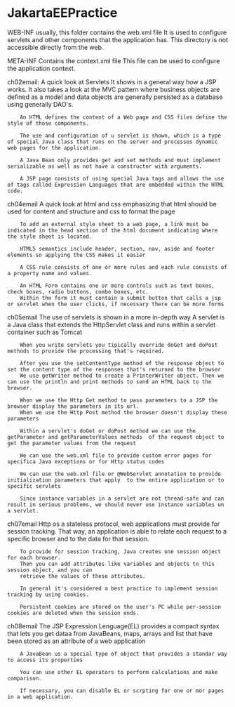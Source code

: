 # JakartaEEPractice
WEB-INF usually, this folder contains the web.xml file
        It is used to configure servlets and other components that the application has. 
        This directory is not accessible directly from the web. 

META-INF Contains the context.xml file 
         This file can be used to configure the application context.

ch02email: 
        A quick look at Servlets
         It shows in a general way how a JSP works. It also takes a look at the MVC pattern where business objects are defined as a model and data objects are generally persisted as a database using generally DAO's.

        An HTML defines the content of a Web page and CSS files define the style of those components.

        The use and configuration of u servlet is shown, which is a type of special Java class that runs on the server and processes dynamic web pages for the application.

        A Java Bean only provides get and set methods and must implement serializable as well as not have a constructor with arguments.

        A JSP page consists of using special Java tags and allows the use of tags called Expression Languages ​​that are embedded within the HTML code.

ch04email
        A quick look at html and css emphasizing that html should be used for content and structure and css to format the page

        To add an external style sheet to a web page, a link must be indicated in the head section of the html document indicating where the style sheet is located.

        HTML5 semantics include header, section, nav, aside and footer elements so applying the CSS makes it easier

        A CSS rule consists of one or more rules and each rule consists of a property name and values.

        An HTML Form contains one or more controls such as text boxes, check boxes, radio buttons, combo boxes, etc. 
        Within the form it must contain a submit button that calls a jsp or servlet when the user clicks, if necessary there can be more forms

ch05email 
        The use of servlets is shown in a more in-depth way
        A servlet is a Java class that extends the HttpServlet class and runs within a servlet container such as Tomcat

        When you write servlets you tipically override doGet and doPost methods to provide the processing that's required.

        After you use the setContentType method of the response object to set the content type of the responses that's returned to the browser
        We use getWriter method to create a PrinterWriter object. Then we can use the println and print methods to send an HTML back to the browser.

        When we use the Http Get method to pass parameters to a JSP the browser display the parameters in its url.
        When we use the Http Post method the browser doesn't display these parameters

        Within a servlet's doGet or doPost method we can use the getParameter and getParameterValues methods  of the request object to get the parameter values from the request

        We can use the web.xml file to provide custom error pages for specifica Java exceptions or for Http status codes

        We can use the web.xml file or @WebServlet annotation to provide initialization parameters that apply  to the entire application or to specific servlets

        Since instance variables in a servlet are not thread-safe and can result in serious problems, we should never use instance variables un a servlet.

ch07email 
        Http os a stateless protocol, web applications must provide for session tracking. 
        That way, an application is able to relate each request to a specific browser and to the data for that session.

        To provide for session tracking, Java creates one session object for each browser.
        Then you can add attributes like variables and objects to this session object, and you can 
        retrieve the values of these attributes.

        In general it's considered a best practice to implement session tracking by using cookies.

        Persistent cookies are stored on the user's PC while per-session cookies are deleted when the session ends.

 ch08email 
        The JSP Expression Lenguage(EL) provides a compact syntax that lets you get dataa from JavaBeans, maps, arrays and list
        that have been stored as an attribute of a web application

        A JavaBean us a special type of object that provides a standar way to access its properties

        You can use other EL operators to perform calculations and make comparison.
        
        If necessary, you can disable EL or scrpting for one or mor pages in a web application.